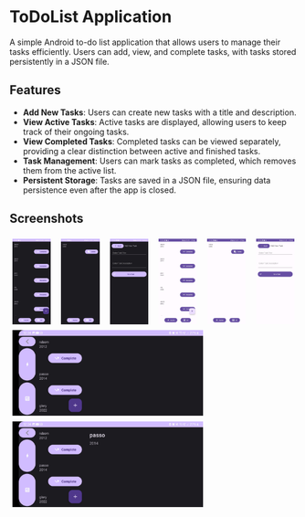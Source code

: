 # ToDoList Application

A simple Android to-do list application that allows users to manage their tasks efficiently. Users can add, view, and complete tasks, with tasks stored persistently in a JSON file.

## Features

- **Add New Tasks**: Users can create new tasks with a title and description.
- **View Active Tasks**: Active tasks are displayed, allowing users to keep track of their ongoing tasks.
- **View Completed Tasks**: Completed tasks can be viewed separately, providing a clear distinction between active and finished tasks.
- **Task Management**: Users can mark tasks as completed, which removes them from the active list.
- **Persistent Storage**: Tasks are saved in a JSON file, ensuring data persistence even after the app is closed.

## Screenshots

<div style="display: flex; flex-wrap: wrap; justify-content: space-between;">
    <img src="Screenshots/screenshot1.png" alt="Screenshot 1" style="height: 150px; margin: 5px;">
    <img src="Screenshots/screenshot2.png" alt="Screenshot 2" style="height: 150px; margin: 5px;">
    <img src="screenshots/screenshot3.png" alt="Screenshot 3" style="height: 150px; margin: 5px;">
    <img src="screenshots/screenshot4.png" alt="Screenshot 4" style="height: 150px; margin: 5px;">
    <img src="screenshots/screenshot5.png" alt="Screenshot 5" style="height: 150px; margin: 5px;">
    <img src="screenshots/screenshot6.png" alt="Screenshot 6" style="height: 150px; margin: 5px;">
    <img src="screenshots/screenshot7.png" alt="Screenshot 7" style="height: 150px; margin: 5px;">
    <img src="screenshots/screenshot8.png" alt="Screenshot 8" style="height: 150px; margin: 5px;">
</div>
